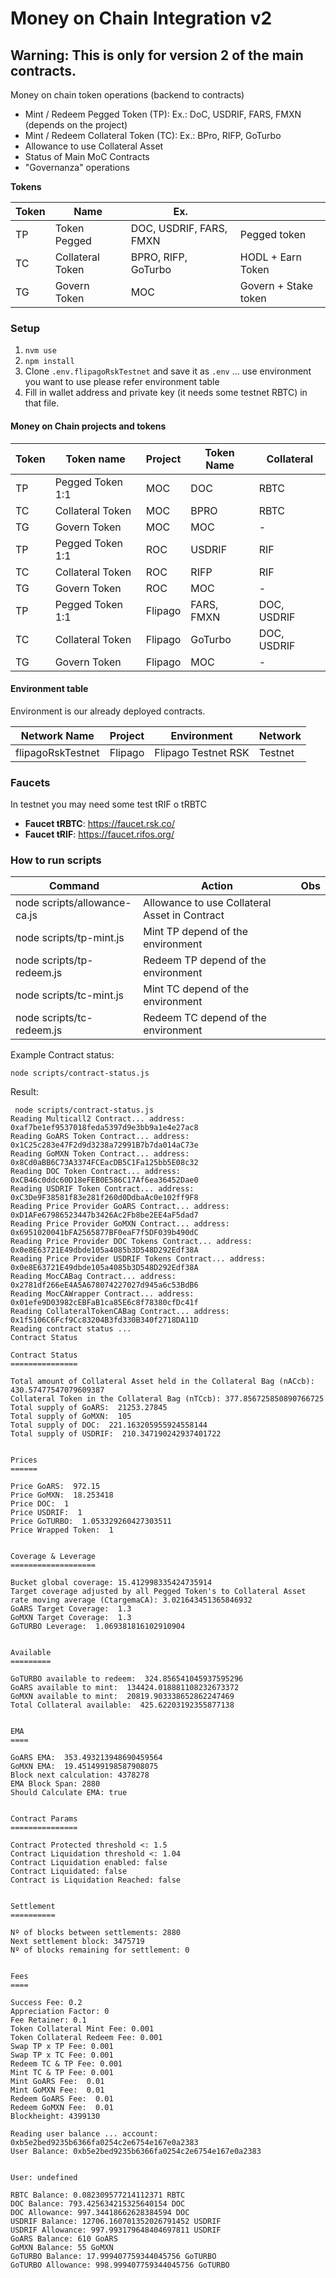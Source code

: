 # Money on Chain Integration v2

## Warning: This is only for version 2 of the main contracts.

Money on chain token operations (backend to contracts)

* Mint / Redeem Pegged Token (TP): Ex.: DoC, USDRIF, FARS, FMXN (depends on the project)
* Mint / Redeem Collateral Token (TC): Ex.: BPro, RIFP, GoTurbo
* Allowance to use Collateral Asset
* Status of Main MoC Contracts
* "Governanza" operations

**Tokens**

| Token | Name             | Ex.                     |                      |
|-------|------------------|-------------------------|----------------------|
| TP    | Token Pegged     | DOC, USDRIF, FARS, FMXN | Pegged token         |
| TC    | Collateral Token | BPRO, RIFP, GoTurbo     | HODL + Earn Token    |
| TG    | Govern Token     | MOC                     | Govern + Stake token |


### Setup

1. `nvm use`
2. `npm install`
3. Clone `.env.flipagoRskTestnet` and save it as `.env` ... use environment you want to use please refer environment table
4. Fill in wallet address and private key (it needs some testnet RBTC) in that file.



#### Money on Chain projects and tokens 

| Token | Token name       | Project  | Token Name | Collateral   |
|-------|------------------|----------|------------|--------------|
| TP    | Pegged Token 1:1 | MOC      | DOC        | RBTC         |
| TC    | Collateral Token | MOC      | BPRO       | RBTC         |
| TG    | Govern Token     | MOC      | MOC        | -            |
| TP    | Pegged Token 1:1 | ROC      | USDRIF     | RIF          |
| TC    | Collateral Token | ROC      | RIFP       | RIF          |
| TG    | Govern Token     | ROC      | MOC        | -            |
| TP    | Pegged Token 1:1 | Flipago  | FARS, FMXN | DOC, USDRIF  |
| TC    | Collateral Token | Flipago  | GoTurbo    | DOC, USDRIF  |
| TG    | Govern Token     | Flipago  | MOC        | -            |

#### Environment table

Environment is our already deployed contracts. 

| Network Name      | Project | Environment          | Network    |
|-------------------|---------|----------------------|------------|
| flipagoRskTestnet | Flipago | Flipago Testnet RSK  | Testnet    |


### Faucets

In testnet you may need some test tRIF o tRBTC

* **Faucet tRBTC**: https://faucet.rsk.co/
* **Faucet tRIF**: https://faucet.rifos.org/



### How to run scripts


| Command                      | Action                                        | Obs | 
|------------------------------|-----------------------------------------------|-----|
| node scripts/allowance-ca.js | Allowance to use Collateral Asset in Contract |     |
| node scripts/tp-mint.js      | Mint TP depend of the environment             |     |
| node scripts/tp-redeem.js    | Redeem TP depend of the environment           |     |
| node scripts/tc-mint.js      | Mint TC depend of the environment             |     |
| node scripts/tc-redeem.js    | Redeem TC depend of the environment           |     |


Example Contract status:

`node scripts/contract-status.js`

Result:

```
 node scripts/contract-status.js
Reading Multicall2 Contract... address:  0xaf7be1ef9537018feda5397d9e3bb9a1e4e27ac8
Reading GoARS Token Contract... address:  0x1C25c283e47F2d9d3238a72991B7b7da014aC73e
Reading GoMXN Token Contract... address:  0x8Cd0aBB6C73A3374FCEacDB5C1Fa125bb5E08c32
Reading DOC Token Contract... address:  0xCB46c0ddc60D18eFEB0E586C17Af6ea36452Dae0
Reading USDRIF Token Contract... address:  0xC3De9F38581f83e281f260d0DdbaAc0e102ff9F8
Reading Price Provider GoARS Contract... address:  0xD1AFe67986523447b3426Ac2Fb8be2EE4aF5dad7
Reading Price Provider GoMXN Contract... address:  0x6951020041bFA2565877BF0eaF7f5DF039b490dC
Reading Price Provider DOC Tokens Contract... address:  0x0e8E63721E49dbde105a4085b3D548D292Edf38A
Reading Price Provider USDRIF Tokens Contract... address:  0x0e8E63721E49dbde105a4085b3D548D292Edf38A
Reading MocCABag Contract... address:  0x2781df266eE4A5A678074227027d945a6c53BdB6
Reading MocCAWrapper Contract... address:  0x01efe9D03982cEBFaB1ca85E6c8f78380cfDc41f
Reading CollateralTokenCABag Contract... address:  0x1f5106C6Fcf9Cc83204B3fd330B340f2718DA11D
Reading contract status ...
Contract Status

Contract Status
===============

Total amount of Collateral Asset held in the Collateral Bag (nACcb): 430.57477547079609387
Collateral Token in the Collateral Bag (nTCcb): 377.856725850890766725
Total supply of GoARS:  21253.27845
Total supply of GoMXN:  105
Total supply of DOC:  221.163205955924558144
Total supply of USDRIF:  210.347190242937401722


Prices
======

Price GoARS:  972.15
Price GoMXN:  18.253418
Price DOC:  1
Price USDRIF:  1
Price GoTURBO:  1.053329260427303511
Price Wrapped Token:  1


Coverage & Leverage
===================

Bucket global coverage: 15.412998335424735914
Target coverage adjusted by all Pegged Token's to Collateral Asset rate moving average (CtargemaCA): 3.021643451365846932
GoARS Target Coverage:  1.3
GoMXN Target Coverage:  1.3
GoTURBO Leverage:  1.069381816102910904


Available
=========

GoTURBO available to redeem:  324.856541045937595296
GoARS available to mint:  134424.018881108232673372
GoMXN available to mint:  20819.903338652862247469
Total Collateral available:  425.62203192355877138


EMA
====

GoARS EMA:  353.493213948690459564
GoMXN EMA:  19.451499198587908075
Block next calculation: 4378278
EMA Block Span: 2880
Should Calculate EMA: true


Contract Params
===============
 
Contract Protected threshold <: 1.5
Contract Liquidation threshold <: 1.04
Contract Liquidation enabled: false
Contract Liquidated: false
Contract is Liquidation Reached: false


Settlement
==========

Nº of blocks between settlements: 2880
Next settlement block: 3475719
Nº of blocks remaining for settlement: 0


Fees
====

Success Fee: 0.2
Appreciation Factor: 0
Fee Retainer: 0.1
Token Collateral Mint Fee: 0.001
Token Collateral Redeem Fee: 0.001
Swap TP x TP Fee: 0.001
Swap TP x TC Fee: 0.001
Redeem TC & TP Fee: 0.001
Mint TC & TP Fee: 0.001
Mint GoARS Fee:  0.01
Mint GoMXN Fee:  0.01
Redeem GoARS Fee:  0.01
Redeem GoMXN Fee:  0.01
Blockheight: 4399130  
    
Reading user balance ... account: 0xb5e2bed9235b6366fa0254c2e6754e167e0a2383
User Balance: 0xb5e2bed9235b6366fa0254c2e6754e167e0a2383


User: undefined

RBTC Balance: 0.082309577214112371 RBTC
DOC Balance: 793.425634215325640154 DOC
DOC Allowance: 997.34418662628384594 DOC
USDRIF Balance: 12706.160701352026791452 USDRIF
USDRIF Allowance: 997.993179648404697811 USDRIF
GoARS Balance: 610 GoARS
GoMXN Balance: 55 GoMXN
GoTURBO Balance: 17.999407759344045756 GoTURBO
GoTURBO Allowance: 998.999407759344045756 GoTURBO

```